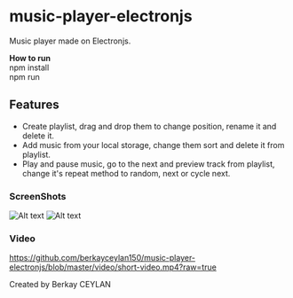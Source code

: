 # music-player-electronjs
 Music player made on Electronjs.

**How to run** <br/>
npm install <br/>
npm run <br/>

## Features

- Create playlist, drag and drop them to change position, rename it and delete it.
- Add music from your local storage, change them sort and delete it from playlist.
- Play and pause music, go to the next and preview track from playlist, change it's repeat method to random, next or cycle next.


### ScreenShots

![Alt text](https://github.com/berkayceylan150/music-player-electronjs/blob/master/screenshots/ss-1.PNG?raw=true "ScreenShot1")
![Alt text](https://github.com/berkayceylan150/music-player-electronjs/blob/master/screenshots/ss-2.PNG?raw=true "ScreenShot2")

### Video
https://github.com/berkayceylan150/music-player-electronjs/blob/master/video/short-video.mp4?raw=true


Created by Berkay CEYLAN
